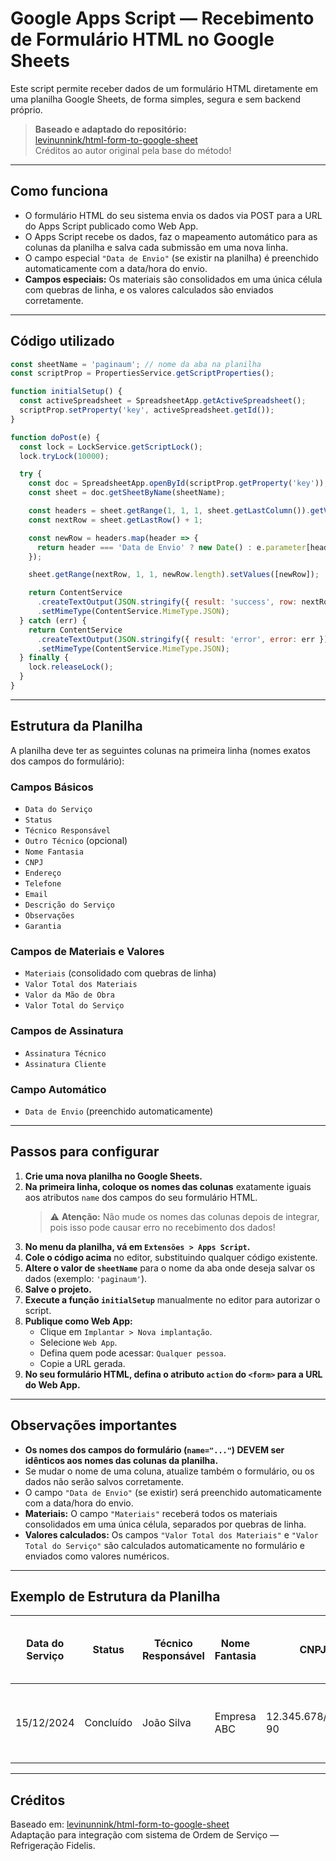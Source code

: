 # Google Apps Script — Recebimento de Formulário HTML no Google Sheets

Este script permite receber dados de um formulário HTML diretamente em uma planilha Google Sheets, de forma simples, segura e sem backend próprio.

> **Baseado e adaptado do repositório:**  
> [levinunnink/html-form-to-google-sheet](https://github.com/levinunnink/html-form-to-google-sheet)  
> Créditos ao autor original pela base do método!

---

## Como funciona

- O formulário HTML do seu sistema envia os dados via POST para a URL do Apps Script publicado como Web App.
- O Apps Script recebe os dados, faz o mapeamento automático para as colunas da planilha e salva cada submissão em uma nova linha.
- O campo especial `"Data de Envio"` (se existir na planilha) é preenchido automaticamente com a data/hora do envio.
- **Campos especiais:** Os materiais são consolidados em uma única célula com quebras de linha, e os valores calculados são enviados corretamente.

---

## Código utilizado

```javascript
const sheetName = 'paginaum'; // nome da aba na planilha
const scriptProp = PropertiesService.getScriptProperties();

function initialSetup() {
  const activeSpreadsheet = SpreadsheetApp.getActiveSpreadsheet();
  scriptProp.setProperty('key', activeSpreadsheet.getId());
}

function doPost(e) {
  const lock = LockService.getScriptLock();
  lock.tryLock(10000);

  try {
    const doc = SpreadsheetApp.openById(scriptProp.getProperty('key'));
    const sheet = doc.getSheetByName(sheetName);

    const headers = sheet.getRange(1, 1, 1, sheet.getLastColumn()).getValues()[0]; // primeira linha com os nomes das colunas
    const nextRow = sheet.getLastRow() + 1;

    const newRow = headers.map(header => {
      return header === 'Data de Envio' ? new Date() : e.parameter[header] || '';
    });

    sheet.getRange(nextRow, 1, 1, newRow.length).setValues([newRow]);

    return ContentService
      .createTextOutput(JSON.stringify({ result: 'success', row: nextRow }))
      .setMimeType(ContentService.MimeType.JSON);
  } catch (err) {
    return ContentService
      .createTextOutput(JSON.stringify({ result: 'error', error: err }))
      .setMimeType(ContentService.MimeType.JSON);
  } finally {
    lock.releaseLock();
  }
}
```

---

## Estrutura da Planilha

A planilha deve ter as seguintes colunas na primeira linha (nomes exatos dos campos do formulário):

### Campos Básicos
- `Data do Serviço`
- `Status`
- `Técnico Responsável`
- `Outro Técnico` (opcional)
- `Nome Fantasia`
- `CNPJ`
- `Endereço`
- `Telefone`
- `Email`
- `Descrição do Serviço`
- `Observações`
- `Garantia`

### Campos de Materiais e Valores
- `Materiais` (consolidado com quebras de linha)
- `Valor Total dos Materiais`
- `Valor da Mão de Obra`
- `Valor Total do Serviço`

### Campos de Assinatura
- `Assinatura Técnico`
- `Assinatura Cliente`

### Campo Automático
- `Data de Envio` (preenchido automaticamente)

---

## Passos para configurar

1. **Crie uma nova planilha no Google Sheets.**
2. **Na primeira linha, coloque os nomes das colunas** exatamente iguais aos atributos `name` dos campos do seu formulário HTML.  
   > ⚠️ **Atenção:** Não mude os nomes das colunas depois de integrar, pois isso pode causar erro no recebimento dos dados!
3. **No menu da planilha, vá em `Extensões > Apps Script`.**
4. **Cole o código acima** no editor, substituindo qualquer código existente.
5. **Altere o valor de `sheetName`** para o nome da aba onde deseja salvar os dados (exemplo: `'paginaum'`).
6. **Salve o projeto.**
7. **Execute a função `initialSetup`** manualmente no editor para autorizar o script.
8. **Publique como Web App:**  
   - Clique em `Implantar > Nova implantação`.
   - Selecione `Web App`.
   - Defina quem pode acessar: `Qualquer pessoa`.
   - Copie a URL gerada.
9. **No seu formulário HTML, defina o atributo `action` do `<form>` para a URL do Web App.**

---

## Observações importantes

- **Os nomes dos campos do formulário (`name="..."`) DEVEM ser idênticos aos nomes das colunas da planilha.**
- Se mudar o nome de uma coluna, atualize também o formulário, ou os dados não serão salvos corretamente.
- O campo `"Data de Envio"` (se existir) será preenchido automaticamente com a data/hora do envio.
- **Materiais:** O campo `"Materiais"` receberá todos os materiais consolidados em uma única célula, separados por quebras de linha.
- **Valores calculados:** Os campos `"Valor Total dos Materiais"` e `"Valor Total do Serviço"` são calculados automaticamente no formulário e enviados como valores numéricos.

---

## Exemplo de Estrutura da Planilha

| Data do Serviço | Status | Técnico Responsável | Nome Fantasia | CNPJ | Materiais | Valor Total dos Materiais | Valor da Mão de Obra | Valor Total do Serviço | Assinatura Técnico | Assinatura Cliente | Data de Envio |
|-----------------|--------|-------------------|---------------|------|-----------|---------------------------|---------------------|------------------------|-------------------|-------------------|---------------|
| 15/12/2024      | Concluído | João Silva | Empresa ABC | 12.345.678/0001-90 | 1x Compressor R$ 500,00\n2x Gás R$ 100,00 | 700,00 | 200,00 | 900,00 | [assinatura] | [assinatura] | 15/12/2024 14:30 |

---

## Créditos

Baseado em: [levinunnink/html-form-to-google-sheet](https://github.com/levinunnink/html-form-to-google-sheet)  
Adaptação para integração com sistema de Ordem de Serviço — Refrigeração Fidelis.

